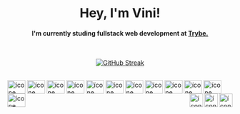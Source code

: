 <div align='center'>
  <h1>Hey, I'm Vini!</h1> 
  <h4>I'm currently studing fullstack web development at <a href='https://www.betrybe.com/'>Trybe.</a></h4>
</div>
<br>


<div align="center">
  <!-- 
  <a href="https://github.com/vinibortoletto">
  <img height="180em" margin="40" src="https://github-readme-stats.vercel.app/api?username=vinibortoletto&show_icons=true&theme=gotham&include_all_commits=true&count_private=true"/>
  <img height="180em" src="https://github-readme-stats.vercel.app/api/top-langs/?username=vinibortoletto&layout=compact&langs_count=7&theme=gotham"/>
  -->
  
  [![GitHub Streak](https://streak-stats.demolab.com?user=vinibortoletto&theme=dark)](https://git.io/streak-stats)
</div>
  
<div style="display: inline_block"><br>
  <img align="center" alt="ícone do git" height="30" width="40" src="https://cdn.jsdelivr.net/gh/devicons/devicon/icons/git/git-original.svg">
  <img align="center" alt="ícone do terminal bash" height="30" width="40" src="https://cdn.jsdelivr.net/gh/devicons/devicon/icons/bash/bash-original.svg">
  <img align="center" alt="ícone do linux" height="30" width="40" src="https://cdn.jsdelivr.net/gh/devicons/devicon/icons/linux/linux-original.svg">
  <img align="center" alt="ícone do html" height="30" width="40" src="https://cdn.jsdelivr.net/gh/devicons/devicon/icons/html5/html5-original.svg">
  <img align="center" alt="ícone do css" height="30" width="40" src="https://cdn.jsdelivr.net/gh/devicons/devicon/icons/css3/css3-original.svg">
  <img align="center" alt="ícone do javascript" height="30" width="40" src="https://cdn.jsdelivr.net/gh/devicons/devicon/icons/javascript/javascript-original.svg">
  <img align="center" alt="ícone do react" height="30" width="40" src="https://cdn.jsdelivr.net/gh/devicons/devicon/icons/react/react-original.svg">
  <img align="center" alt="ícone do react" height="30" width="40" src="https://cdn.jsdelivr.net/gh/devicons/devicon/icons/redux/redux-original.svg">
  <img align="center" alt="ícone do react" height="30" width="40" src="https://cdn.jsdelivr.net/gh/devicons/devicon/icons/jest/jest-plain.svg">
  <img align="center" alt="ícone do react" height="30" width="40" src="https://cdn.jsdelivr.net/gh/devicons/devicon/icons/tailwindcss/tailwindcss-plain.svg">
  <img align="center" alt="ícone do react" height="30" width="40" src="https://cdn.jsdelivr.net/gh/devicons/devicon/icons/docker/docker-original.svg">
  <img align="center" alt="ícone do react" height="30" width="40" src="https://cdn.jsdelivr.net/gh/devicons/devicon/icons/mysql/mysql-original.svg">
  
  <img align="right" alt="ícone do git" height="30" width="30" src="https://cdn-icons-png.flaticon.com/512/323/323315.png">
  <img align="right" alt="ícone do git" height="30" width="30" src="https://cdn-icons-png.flaticon.com/512/197/197374.png">
  <img align="right" alt="ícone do git" height="30" width="30" src="https://cdn-icons-png.flaticon.com/512/197/197386.png">
</div>
